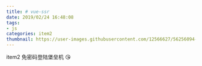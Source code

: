 ```yaml
---
title: # vue-ssr
date: 2019/02/24 16:48:08
tags:
- js
categories: item2
thumbnail: https://user-images.githubusercontent.com/12566627/56256094-d816b200-60f9-11e9-9a39-9bef08ff2cf9.jpeg
---
```

item2 免密码登陆堡垒机 😘

